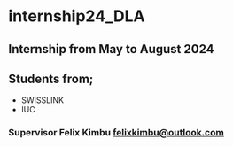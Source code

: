 # internship24_DLA
## Internship from May to August 2024
## Students from;
- SWISSLINK
- IUC
### Supervisor Felix Kimbu <felixkimbu@outlook.com>
